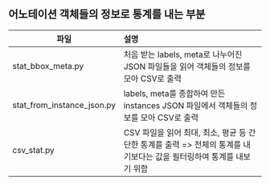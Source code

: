 ## 어노테이션 객체들의 정보로 통계를 내는 부분

| 파일 | 설명 |
|---|:---|
| stat_bbox_meta.py | 처음 받는 labels, meta로 나누어진 JSON 파일들을 읽어 객체들의 정보를 모아 CSV로 출력 |
| stat_from_instance_json.py | labels, meta를 종합하여 만든 instances JSON 파일에서 객체들의 정보를 모아 CSV로 출력 |
| csv_stat.py | CSV 파일을 읽어 최대, 최소, 평균 등 간단한 통계를 출력 => 전체의 통계를 내기보다는 값을 필터링하여 통계를 내보기 위함 |

